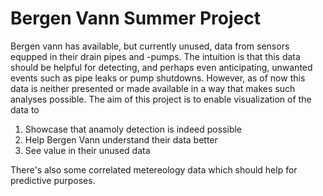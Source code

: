 # Bergen Vann Summer Project

Bergen vann has available, but currently unused, data from sensors equpped in their drain pipes and -pumps. The intuition is that this data should be helpful for detecting, and perhaps even anticipating, unwanted events such as pipe leaks or pump shutdowns. However, as of now this data is neither presented or made available in a way that makes such analyses possible. The aim of this project is to enable visualization of the data to
1. Showcase that anamoly detection is indeed possible
2. Help Bergen Vann understand their data better
3. See value in their unused data

There's also some correlated metereology data which should help for predictive purposes.